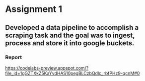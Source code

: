 # Assignment 1
## Developed a data pipeline to accomplish a scraping task and the goal was to ingest, process and store it into google buckets.


### Report
https://codelabs-preview.appspot.com/?file_id=1gGZTXkZ5KaYvdHAS10pegBLCzbQdlc_rbfPHz9-qcnM#0
